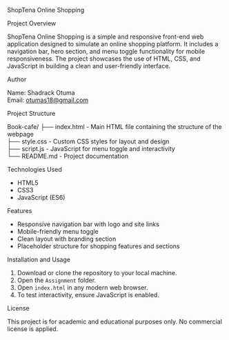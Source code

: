 ShopTena Online Shopping

Project Overview

ShopTena Online Shopping is a simple and responsive front-end web application designed to simulate an online shopping platform. It includes a navigation bar, hero section, and menu toggle functionality for mobile responsiveness. The project showcases the use of HTML, CSS, and JavaScript in building a clean and user-friendly interface.

 Author

Name: Shadrack Otuma  
Email: otumas18@gmail.com

 Project Structure

Book-cafe/
├── index.html       - Main HTML file containing the structure of the webpage  
├── style.css        - Custom CSS styles for layout and design  
├── script.js        - JavaScript for menu toggle and interactivity  
└── README.md        - Project documentation  

 Technologies Used

- HTML5  
- CSS3  
- JavaScript (ES6)

 Features

- Responsive navigation bar with logo and site links
- Mobile-friendly menu toggle
- Clean layout with branding section
- Placeholder structure for shopping features and sections

 Installation and Usage

1. Download or clone the repository to your local machine.
2. Open the `Assignment` folder.
3. Open `index.html` in any modern web browser.
4. To test interactivity, ensure JavaScript is enabled.

License

This project is for academic and educational purposes only. No commercial license is applied.
